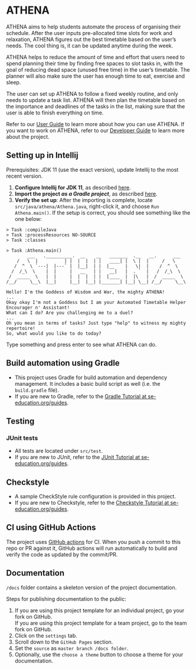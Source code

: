 # ATHENA

ATHENA aims to help students automate the process of organising their schedule.
After the user inputs pre-allocated time slots for work and relaxation, ATHENA figures out the best timetable based on the user’s needs.
The cool thing is, it can be updated anytime during the week.

ATHENA helps to reduce the amount of time and effort that users need to spend planning their time by finding free spaces to slot tasks in,
with the goal of reducing dead space (unused free time) in the user’s timetable. The planner will also make sure the user has enough time to eat, exercise and sleep.

The user can set up ATHENA to follow a fixed weekly routine, and only needs to update a task list.
ATHENA will then plan the timetable based on the importance and deadlines of the tasks in the list, making sure that the user is able to finish everything on time.

Refer to our [User Guide](https://ay2021s1-cs2113t-w12-2.github.io/tp/UserGuide.html) to learn more about how you can use ATHENA.
If you want to work on ATHENA, refer to our [Developer Guide](https://ay2021s1-cs2113t-w12-2.github.io/tp/DeveloperGuide.html) to learn more about the project. 

## Setting up in Intellij

Prerequisites: JDK 11 (use the exact version), update Intellij to the most recent version.

1. **Configure Intellij for JDK 11**, as described [here](https://se-education.org/guides/tutorials/intellijJdk.html).
1. **Import the project _as a Gradle project_**, as described [here](https://se-education.org/guides/tutorials/intellijImportGradleProject.html).
1. **Verify the set up**: After the importing is complete, locate `src/java/athena/Athena.java`, right-click it, and choose `Run Athena.main()`. If the setup is correct, you should see something like the one below:

```
> Task :compileJava
> Task :processResources NO-SOURCE
> Task :classes

> Task :Athena.main()
        ___   .__________.  __    __   _______  .__   __.      ___
    /   \  |          | |  |  |  | |   ____| |  \ |  |     /   \
   /  ^  \ `---|  |---` |  |__|  | |  |__    |   \|  |    /  ^  \
  /  /_\  \    |  |     |   __   | |   __|   |  . `  |   /  /_\  \
 /  _____  \   |  |     |  |  |  | |  |____  |  |\   |  /  _____  \
/__/     \__\  |__|     |__|  |__| |_______| |__| \__| /__/     \__\

Hello! I'm the Goddess of Wisdom and War, the mighty ATHENA!
...
Okay okay I'm not a Goddess but I am your Automated Timetable Helper Encourager n' Assistant!
What can I do? Are you challenging me to a duel?
...
Oh you mean in terms of tasks? Just type "help" to witness my mighty repertoire!
So, what would you like to do today?
```

Type something and press enter to see what ATHENA can do.

## Build automation using Gradle

* This project uses Gradle for build automation and dependency management. It includes a basic build script as well (i.e. the `build.gradle` file).
* If you are new to Gradle, refer to the [Gradle Tutorial at se-education.org/guides](https://se-education.org/guides/tutorials/gradle.html).

## Testing

### JUnit tests

* All tests are located under `src/test`.
* If you are new to JUnit, refer to the [JUnit Tutorial at se-education.org/guides](https://se-education.org/guides/tutorials/junit.html).

## Checkstyle

* A sample CheckStyle rule configuration is provided in this project.
* If you are new to Checkstyle, refer to the [Checkstyle Tutorial at se-education.org/guides](https://se-education.org/guides/tutorials/checkstyle.html).

## CI using GitHub Actions

The project uses [GitHub actions](https://github.com/features/actions) for CI. When you push a commit to this repo or PR against it, GitHub actions will run automatically to build and verify the code as updated by the commit/PR.

## Documentation

`/docs` folder contains a skeleton version of the project documentation.

Steps for publishing documentation to the public:
1. If you are using this project template for an individual project, go your fork on GitHub.<br>
   If you are using this project template for a team project, go to the team fork on GitHub.
1. Click on the `settings` tab.
1. Scroll down to the `GitHub Pages` section.
1. Set the `source` as `master branch /docs folder`.
1. Optionally, use the `choose a theme` button to choose a theme for your documentation.
